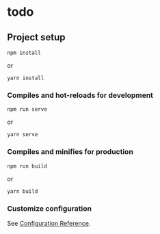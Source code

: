# todo

## Project setup
```
npm install
```
or
```
yarn install
```

### Compiles and hot-reloads for development
```
npm run serve
```
or
```
yarn serve
```

### Compiles and minifies for production
```
npm run build
```
or
```
yarn build
```

### Customize configuration
See [Configuration Reference](https://cli.vuejs.org/config/).
